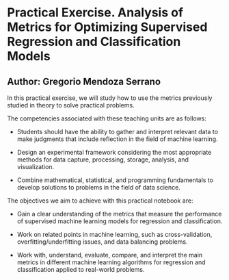 # **Practical Exercise. Analysis of Metrics for Optimizing Supervised Regression and Classification Models**

## **Author: Gregorio Mendoza Serrano**
In this practical exercise, we will study how to use the metrics previously studied in theory to solve practical problems.

The competencies associated with these teaching units are as follows:

- Students should have the ability to gather and interpret relevant data to make judgments that include reflection in the field of machine learning.

- Design an experimental framework considering the most appropriate methods for data capture, processing, storage, analysis, and visualization.

- Combine mathematical, statistical, and programming fundamentals to develop solutions to problems in the field of data science.

The objectives we aim to achieve with this practical notebook are:

- Gain a clear understanding of the metrics that measure the performance of supervised machine learning models for regression and classification.

- Work on related points in machine learning, such as cross-validation, overfitting/underfitting issues, and data balancing problems.

- Work with, understand, evaluate, compare, and interpret the main metrics in different machine learning algorithms for regression and classification applied to real-world problems.
